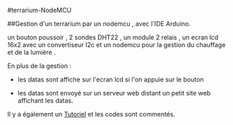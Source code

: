 #terrarium-NodeMCU 



##Gestion d'un terrarium par un nodemcu , avec l'IDE Arduino.

un bouton poussoir , 2 sondes DHT22 , un module 2 relais , un ecran lcd 16x2 avec un convertiseur I2c et un nodemcu pour la  gestion du chauffage et de la lumière .

En plus de la gestion :

- les datas sont affiche sur l'ecran lcd si l'on appuie sur le bouton

- les datas sont envoyé sur un serveur web distant un petit site web affichant les datas.

Il y a également un [Tutoriel](http://nasfamilyone.synology.me/tuto-terranodemcu/) et les codes sont commentés.






 
     
